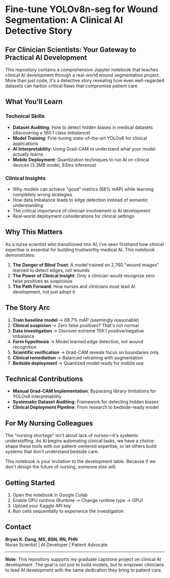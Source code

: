 # Fine-tune YOLOv8n-seg for Wound Segmentation: A Clinical AI Detective Story

## For Clinician Scientists: Your Gateway to Practical AI Development

This repository contains a comprehensive Jupyter notebook that teaches clinical AI development through a real-world wound segmentation project. More than just code, it's a detective story revealing how even well-regarded datasets can harbor critical flaws that compromise patient care.

## What You'll Learn

### Technical Skills
- **Dataset Auditing**: How to detect hidden biases in medical datasets (discovering a 160:1 class imbalance)
- **Model Training**: Fine-tuning state-of-the-art YOLOv8 for clinical applications
- **AI Interpretability**: Using Grad-CAM to understand what your model actually learns
- **Mobile Deployment**: Quantization techniques to run AI on clinical devices (3.3MB model, 83ms inference)

### Clinical Insights
- Why models can achieve "good" metrics (68% mAP) while learning completely wrong strategies
- How data imbalance leads to edge detection instead of semantic understanding
- The critical importance of clinician involvement in AI development
- Real-world deployment considerations for clinical settings

## Why This Matters

As a nurse scientist who transitioned into AI, I've seen firsthand how clinical expertise is essential for building trustworthy medical AI. This notebook demonstrates:

1. **The Danger of Blind Trust**: A model trained on 2,760 "wound images" learned to detect edges, not wounds
2. **The Power of Clinical Insight**: Only a clinician would recognize zero false positives as suspicious
3. **The Path Forward**: How nurses and clinicians must lead AI development, not just adopt it

## The Story Arc

1. **Train baseline model** → 68.7% mAP (seemingly reasonable)
2. **Clinical suspicion** → Zero false positives? That's not normal
3. **Data investigation** → Discover extreme 159:1 positive/negative imbalance
4. **Form hypothesis** → Model learned edge detection, not wound recognition
5. **Scientific verification** → Grad-CAM reveals focus on boundaries only
6. **Clinical remediation** → Balanced retraining with augmentation
7. **Bedside deployment** → Quantized model ready for mobile use

## Technical Contributions

- **Manual Grad-CAM Implementation**: Bypassing library limitations for YOLOv8 interpretability
- **Systematic Dataset Auditing**: Framework for detecting hidden biases
- **Clinical Deployment Pipeline**: From research to bedside-ready model

## For My Nursing Colleagues

The "nursing shortage" isn't about lack of nurses—it's systemic understaffing. As AI begins automating clinical tasks, we have a choice: shape these tools with our patient-centered expertise, or let others build systems that don't understand bedside care.

This notebook is your invitation to the development table. Because if we don't design the future of nursing, someone else will.

## Getting Started

1. Open the notebook in Google Colab
2. Enable GPU runtime (Runtime → Change runtime type → GPU)
3. Upload your Kaggle API key
4. Run cells sequentially to experience the investigation

## Contact

**Bryan K. Dang, MS, BSN, RN, PHN**  
Nurse Scientist | AI Developer | Patient Advocate

---

**Note**: This repository supports my graduate capstone project on clinical AI development. The goal is not just to build models, but to empower clinicians to lead AI development with the same dedication they bring to patient care.
